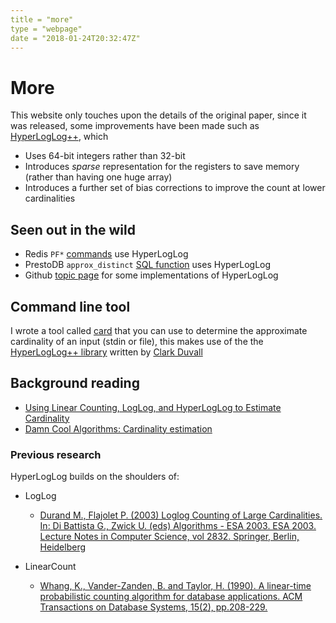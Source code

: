 ```yaml
---
title = "more"
type = "webpage"
date = "2018-01-24T20:32:47Z"
---
```


# More

This website only touches upon the details of the original paper, since it was released, some improvements have been made such as [HyperLogLog++](https://research.google.com/pubs/pub40671.html), which

* Uses 64-bit integers rather than 32-bit
* Introduces _sparse_ representation for the registers to save memory (rather than having one huge array)
* Introduces a further set of bias corrections to improve the count at lower cardinalities 

## Seen out in the wild

* Redis `PF*` [commands](https://redis.io/commands/pfcount) use HyperLogLog
* PrestoDB `approx_distinct` [SQL function](https://prestodb.io/docs/current/functions/aggregate.html#approx_distinct) uses HyperLogLog
* Github [topic page](https://github.com/topics/hyperloglog) for some implementations of HyperLogLog

## Command line tool

I wrote a tool called [card](https://github.com/djhworld/card) that you can use to determine the approximate cardinality of an input (stdin or file), this makes use of the the [HyperLogLog++ library](https://github.com/clarkduvall/hyperloglog) written by [Clark Duvall](https://github.com/clarkduvall)

## Background reading

* [Using Linear Counting, LogLog, and HyperLogLog to Estimate Cardinality](http://www.moderndescartes.com/essays/hyperloglog/index.html)
* [Damn Cool Algorithms: Cardinality estimation](http://blog.notdot.net/2012/09/Dam-Cool-Algorithms-Cardinality-Estimation)

### Previous research

HyperLogLog builds on the shoulders of:

* LogLog
  * [Durand M., Flajolet P. (2003) Loglog Counting of Large Cardinalities. In: Di Battista G., Zwick U. (eds) Algorithms - ESA 2003. ESA 2003. Lecture Notes in Computer Science, vol 2832. Springer, Berlin, Heidelberg](http://algo.inria.fr/flajolet/Publications/DuFl03-LNCS.pdf)

* LinearCount
  * [Whang, K., Vander-Zanden, B. and Taylor, H. (1990). A linear-time probabilistic counting algorithm for database applications. ACM Transactions on Database Systems, 15(2), pp.208-229.](http://dblab.kaist.ac.kr/Publication/pdf/ACM90_TODS_v15n2.pdf)
